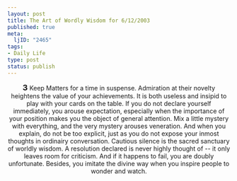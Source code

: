 ```yaml
--- 
layout: post
title: The Art of Wordly Wisdom for 6/12/2003
published: true
meta: 
  ljID: "2465"
tags: 
- Daily Life
type: post
status: publish
---
```

<center><b><font size="+1">3</font></b>
Keep Matters for a time in suspense.
Admiration at their novelty heightens the value of your achievements. It is both useless and insipid to play with your cards on the table. If you do not declare yourself immediately, you arouse expectation, especially when the importance of your position makes you the object of general attention. Mix a little mystery with everything, and the very mystery arouses veneration. And when you explain, do not be too explicit, just as you do not expose your inmost thoughts in ordinairy conversation. Cautious silence is the sacred sanctuary of worldly wisdom. A resolution declared is never highly thought of -- it only leaves room for criticism. And if it happens to fail, you are doubly unfortunate. Besides, you imitate the divine way when you inspire people to wonder and watch.</center>
